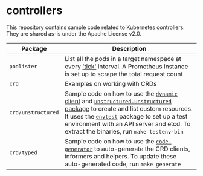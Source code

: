 # controllers

This repository contains sample code related to Kubernetes controllers. They
are shared as-is under the Apache License v2.0.

Package            | Description
------------------ | --------------------
 `podlister`       | List all the pods in a target namespace at every ['tick'](https://golang.org/pkg/time/#Ticker) interval. A Prometheus instance is set up to scrape the total request count
`crd`              | Examples on working with CRDs
`crd/unstructured` | Sample code on how to use the [`dynamic` client](https://pkg.go.dev/k8s.io/client-go/dynamic#Interface) and [`unstructured.Unstructured` package](https://pkg.go.dev/k8s.io/apimachinery/pkg/apis/meta/v1/unstructured#Unstructured) to create and list custom resources. It uses the [`envtest`](https://pkg.go.dev/sigs.k8s.io/controller-runtime/pkg/envtest) package to set up a test environment with an API server and etcd. To extract the binaries, run `make testenv-bin`
`crd/typed`        | Sample code on how to use the [`code-generator`](https://github.com/kubernetes/code-generator) to auto-generate the CRD clients, informers and helpers. To update these auto-generated code, run `make generate`
